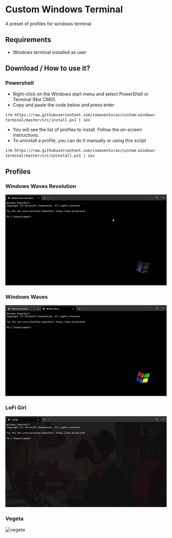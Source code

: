 # Custom Windows Terminal

A preset of profiles for windows terminal

## Requirements

- Windows terminal installed as user

## Download / How to use it?

### Powershell
-   Right-click on the Windows start menu and select PowerShell or Terminal (Not CMD).
-   Copy and paste the code below and press enter  
```
irm https://raw.githubusercontent.com/ismaventuras/custom-windows-terminal/master/src/install.ps1 | iex
```
- You will see the list of profiles to install. Follow the on-screen instructions.
- To uninstall a profile, you can do it manually or using this script
```
irm https://raw.githubusercontent.com/ismaventuras/custom-windows-terminal/master/src/uninstall.ps1 | iex
```

## Profiles

### Windows Waves Revolution

<img src="https://raw.githubusercontent.com/ismaventuras/custom-windows-terminal/master/images/demo/windows-waves-revolution.gif" alt="windows-waves">

### Windows Waves

<img src="https://raw.githubusercontent.com/ismaventuras/custom-windows-terminal/master/images/demo/windows-waves.gif" alt="windows-waves-revolution">

### LoFi Girl

<img src="https://raw.githubusercontent.com/ismaventuras/custom-windows-terminal/master/images/demo/lofi-girl.gif" alt="lofi-girl">

### Vegeta

<img src="https://raw.githubusercontent.com/ismaventuras/custom-windows-terminal/master/images/demo/vegeta.gif" alt="vegeta">

